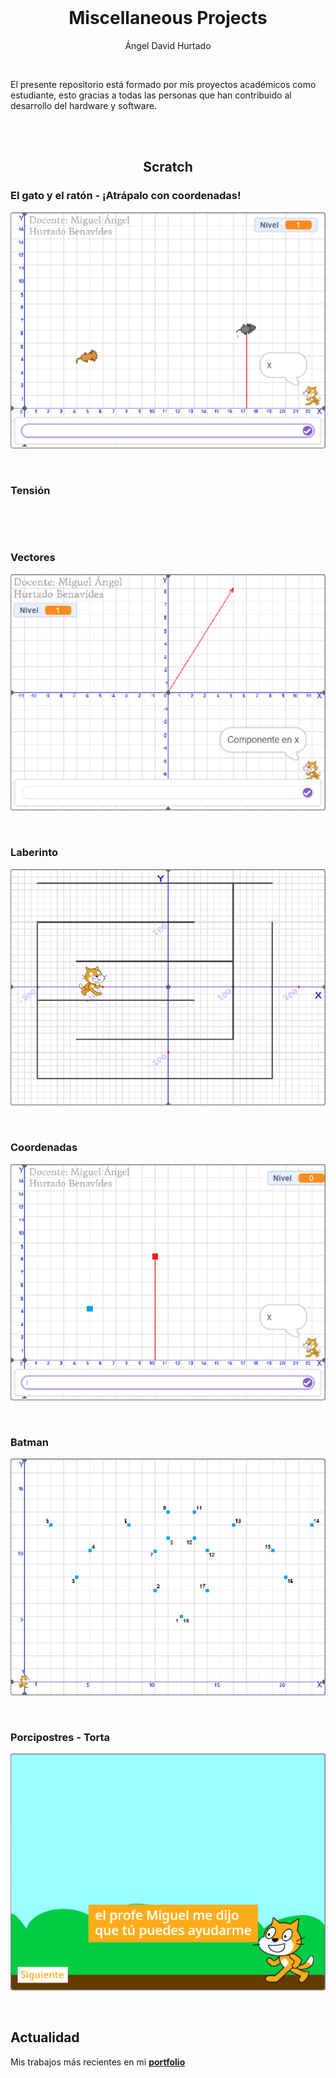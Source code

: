 <br>

<h1 align="center">Miscellaneous Projects</h1>
<p align="center">Ángel David Hurtado</p>

<br>

El presente repositorio está formado por mis proyectos académicos como estudiante, esto gracias a todas las personas que han contribuido al desarrollo del hardware y software.

<br>
<br>

<h2 align="center">Scratch</h2>

### El gato y el ratón - ¡Atrápalo con coordenadas!
<p align="center">
	<a href="https://scratch.mit.edu/projects/1192326159/">
		<img src="./scratch/readme-img/El gato y el ratón - ¡Atrápalo con coordenadas!.webp" alt="" />
	</a>
</p>

<br>

### Tensión
<p align="center">
	<a href="https://scratch.mit.edu/projects/1158052992/">
		<img src="./scratch/readme-img/Tensión.webp" alt="" />
	</a>
</p>

<br>

### Vectores
<p align="center">
	<a href="https://scratch.mit.edu/projects/1192324499/">
		<img src="./scratch/readme-img/Vectores.webp" alt="" />
	</a>
</p>

<br>

### Laberinto
<p align="center">
	<a href="https://scratch.mit.edu/projects/1158051569/">
		<img src="./scratch/readme-img/Laberinto.webp" alt="" />
	</a>
</p>

<br>

### Coordenadas
<p align="center">
	<a href="https://scratch.mit.edu/projects/1192323696/">
		<img src="./scratch/readme-img/Coordenadas.webp" alt="" />
	</a>
</p>

<br>

### Batman
<p align="center">
	<a href="https://scratch.mit.edu/projects/1158049711/">
		<img src="./scratch/readme-img/Batman.webp" alt="" />
	</a>
</p>

<br>

### Porcipostres - Torta
<p align="center">
	<a href="https://scratch.mit.edu/projects/1192480597/">
		<img src="./scratch/readme-img/Porcipostres - Torta.webp" alt="" />
	</a>
</p>

<br>

## Actualidad

Mis trabajos más recientes en mi [**portfolio**](https://angeldavidhurtado.github.io)

<br>
